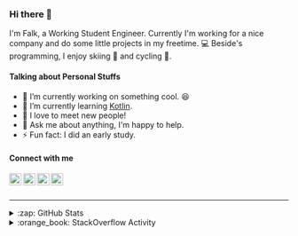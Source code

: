 ### Hi there 👋

I'm Falk, a Working Student Engineer. Currently I'm working for a nice company and do some little projects in my freetime. :computer: Beside's programming, I enjoy skiing :ski: and cycling :bicyclist:.

#### Talking about Personal Stuffs

- 🔭 I’m currently working on something cool. :laughing:
- 🌱 I’m currently learning [Kotlin][kotlin].
- 👯 I love to meet new people!
- 💬 Ask me about anything, I'm happy to help.
- ⚡ Fun fact: I did an early study.

#### Connect with me

[<img align="left" alt="LinkedIn" width="22px" src="https://cdn.jsdelivr.net/npm/simple-icons@v3/icons/linkedin.svg" />][linkedin]
[<img align="left" alt="GitHub" width="22px" src="https://cdn.jsdelivr.net/npm/simple-icons@v3/icons/github.svg" />][github]
[<img align="left" alt="GitLab" width="22px" src="https://cdn.jsdelivr.net/npm/simple-icons@v3/icons/gitlab.svg" />][gitlab]
[<img align="left" alt="Stack Overflow" width="22px" src="https://cdn.jsdelivr.net/npm/simple-icons@v3/icons/stackoverflow.svg" />][stackoverflow]

<br />
<br />

---

<details>
  <summary>:zap: GitHub Stats</summary>
  
  [![Flaxel's github stats](https://github-readme-stats.vercel.app/api?username=flaxel&include_all_commits=true)][github]
</details>

<details>
  <summary>:orange_book: StackOverflow Activity</summary>
  
  <!-- STACKOVERFLOW:START -->
- [Answer by flaxel for What is bean in spring boot](https://stackoverflow.com/questions/63637795/what-is-bean-in-spring-boot/63637853#63637853)
- [Answer by flaxel for Last 3 non zero digits from factorial](https://stackoverflow.com/questions/63635716/last-3-non-zero-digits-from-factorial/63635807#63635807)
- [Answer by flaxel for Sum of all XOR operations is maximum](https://stackoverflow.com/questions/63608458/sum-of-all-xor-operations-is-maximum/63622433#63622433)
- [Answer by flaxel for How to fix "Not inside a Git work tree" with SonarQube?](https://stackoverflow.com/questions/63613604/how-to-fix-not-inside-a-git-work-tree-with-sonarqube/63621041#63621041)
- [Answer by flaxel for GitHub Action Get Commit Message](https://stackoverflow.com/questions/63619329/github-action-get-commit-message/63619539#63619539)
<!-- STACKOVERFLOW:END -->
</details>

[stackoverflow]: https://stackoverflow.com/users/10951752/flaxel
[gitlab]: https://gitlab.com/flaxel
[github]: https://github.com/flaxel
[linkedin]: https://www.linkedin.com/in/falk-p-b457211a0/
[kotlin]: https://kotlinlang.org/
